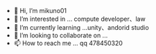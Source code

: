 - 👋 Hi, I’m mikuno01
- 👀 I’m interested in ... compute developer、law
- 🌱 I’m currently learning ...unity、andorid studio
- 💞️ I’m looking to collaborate on ...
- 📫 How to reach me ... qq 478450320

<!---
hch4679131/hch4679131 is a ✨ special ✨ repository because its `README.md` (this file) appears on your GitHub profile.
You can click the Preview link to take a look at your changes.
--->
